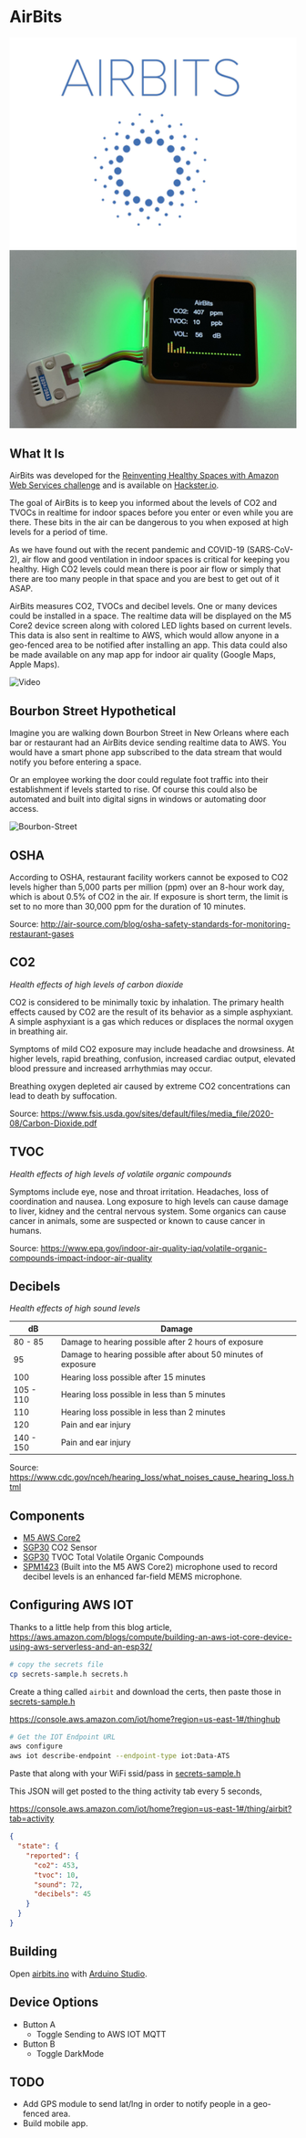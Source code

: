 # AirBits
![Logo](images/logo.png)
![Device](images/device.jpg)

## What It Is

AirBits was developed for the [Reinventing Healthy Spaces with Amazon Web Services challenge](https://www.hackster.io/contests/Healthy-Spaces-with-AWS) and is available on [Hackster.io](https://www.hackster.io/avantassel/airbits-ea8503).

The goal of AirBits is to keep you informed about the levels of CO2 and TVOCs in realtime for indoor spaces before you enter or even while you are there.  These bits in the air can be dangerous to you when exposed at high levels for a period of time.  

As we have found out with the recent pandemic and COVID-19 (SARS-CoV-2), air flow and good ventilation in indoor spaces is critical for keeping you healthy.  High CO2 levels could mean there is poor air flow or simply that there are too many people in that space and you are best to get out of it ASAP.

AirBits measures CO2, TVOCs and decibel levels.  One or many devices could be installed in a space.  The realtime data will be displayed on the M5 Core2 device screen along with colored LED lights based on current levels.  This data is also sent in realtime to AWS, which would allow anyone in a geo-fenced area to be notified after installing an app.  This data could also be made available on any map app for indoor air quality (Google Maps, Apple Maps).

![Video](https://youtu.be/ztfLtddiE5w)

## Bourbon Street Hypothetical

Imagine you are walking down Bourbon Street in New Orleans where each bar or restaurant had an AirBits device sending realtime data to AWS.  You would have a smart phone app subscribed to the data stream that would notify you before entering a space.  

Or an employee working the door could regulate foot traffic into their establishment if levels started to rise.  Of course this could also be automated and built into digital signs in windows or automating door access.

![Bourbon-Street](images/bourbon-street.png)

## OSHA

According to OSHA, restaurant facility workers cannot be exposed to CO2 levels higher than 5,000 parts per million (ppm) over an 8-hour work day, which is about 0.5% of CO2 in the air. If exposure is short term, the limit is set to no more than 30,000 ppm for the duration of 10 minutes.

Source: http://air-source.com/blog/osha-safety-standards-for-monitoring-restaurant-gases

## CO2

*Health effects of high levels of carbon dioxide*

CO2 is considered to be minimally toxic by inhalation. The primary health effects caused by CO2 are the result of its behavior as a simple asphyxiant. A simple asphyxiant is a gas which reduces or displaces the normal oxygen in breathing air.

Symptoms of mild CO2 exposure may include headache and drowsiness. At higher levels, rapid breathing, confusion, increased cardiac output, elevated blood pressure and increased arrhythmias may occur.

Breathing oxygen depleted air caused by extreme CO2 concentrations can lead to death by
suffocation. 

Source: https://www.fsis.usda.gov/sites/default/files/media_file/2020-08/Carbon-Dioxide.pdf

## TVOC

*Health effects of high levels of volatile organic compounds*

Symptoms include eye, nose and throat irritation. Headaches, loss of coordination and nausea.  Long exposure to high levels can cause damage to liver, kidney and the central nervous system. Some organics can cause cancer in animals, some are suspected or known to cause cancer in humans.

Source: https://www.epa.gov/indoor-air-quality-iaq/volatile-organic-compounds-impact-indoor-air-quality


## Decibels

*Health effects of high sound levels*

| dB | Damage |
|---|---|
| 80 - 85 | Damage to hearing possible after 2 hours of exposure |
| 95 | Damage to hearing possible after about 50 minutes of exposure |
| 100 | Hearing loss possible after 15 minutes |
| 105 - 110 | Hearing loss possible in less than 5 minutes |
| 110 | Hearing loss possible in less than 2 minutes |
| 120 | Pain and ear injury 
| 140 - 150 | Pain and ear injury


Source: https://www.cdc.gov/nceh/hearing_loss/what_noises_cause_hearing_loss.html

## Components

- [M5 AWS Core2](https://shop.m5stack.com/collections/stack-series/products/m5stack-core2-esp32-iot-development-kit-for-aws-iot-edukit)
- [SGP30](https://shop.m5stack.com/products/tvoc-eco2-gas-unit-sgp30) CO2 Sensor
- [SGP30](https://shop.m5stack.com/products/tvoc-eco2-gas-unit-sgp30) TVOC Total Volatile Organic Compounds
- [SPM1423](https://shop.m5stack.com/products/pdm-microphone-unit-spm1423) (Built into the M5 AWS Core2) microphone used to record decibel levels is an enhanced far-field MEMS microphone.

## Configuring AWS IOT

Thanks to a little help from this blog article, https://aws.amazon.com/blogs/compute/building-an-aws-iot-core-device-using-aws-serverless-and-an-esp32/

```sh
# copy the secrets file
cp secrets-sample.h secrets.h
```

Create a thing called `airbit` and download the certs, then paste those in [secrets-sample.h](secrets.h)

https://console.aws.amazon.com/iot/home?region=us-east-1#/thinghub

```sh
# Get the IOT Endpoint URL
aws configure
aws iot describe-endpoint --endpoint-type iot:Data-ATS
```

Paste that along with your WiFi ssid/pass in [secrets-sample.h](secrets.h)

This JSON will get posted to the thing activity tab every 5 seconds,

https://console.aws.amazon.com/iot/home?region=us-east-1#/thing/airbit?tab=activity

```json
{
  "state": {
    "reported": {
      "co2": 453,
      "tvoc": 10,
      "sound": 72,
      "decibels": 45
    }
  }
}
```

## Building

Open [airbits.ino](airbits.ino) with [Arduino Studio](https://www.arduino.cc/en/software).

## Device Options

- Button A
  - Toggle Sending to AWS IOT MQTT
- Button B
  - Toggle DarkMode

## TODO

- Add GPS module to send lat/lng in order to notify people in a geo-fenced area.
- Build mobile app.